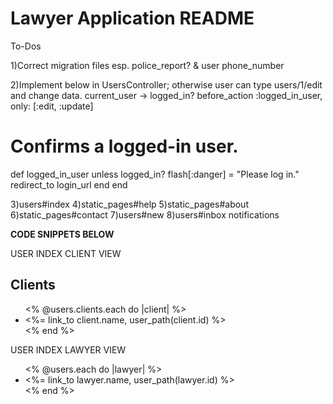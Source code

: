 # Lawyer Application README

To-Dos

1)Correct migration files esp. police_report? & user phone_number

2)Implement below in UsersController; otherwise user can type users/1/edit and change data. current_user -> logged_in?
before_action :logged_in_user, only: [:edit, :update]
# Confirms a logged-in user.
  def logged_in_user
    unless logged_in?
      flash[:danger] = "Please log in."
      redirect_to login_url
    end
  end

3)users#index
4)static_pages#help
5)static_pages#about
6)static_pages#contact
7)users#new
8)users#inbox notifications


**CODE SNIPPETS BELOW**

USER INDEX CLIENT VIEW
<h2>Clients</h2>
<div><ul>
<% @users.clients.each do |client| %>
<li><%= link_to client.name, user_path(client.id) %></li>
<% end %>
</ul></div>


USER INDEX LAWYER VIEW
<div><ul>
<% @users.each do |lawyer| %>
<li><%= link_to lawyer.name, user_path(lawyer.id) %></li>
<% end %>
</ul></div> 



